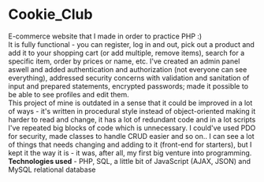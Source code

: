 # Cookie_Club
E-commerce website that I made in order to practice PHP :)<br>
It is fully functional - you can register, log in and out, pick out a product and add it to your shopping cart (or add multiple, remove items), search for a specific item,
order by prices or name, etc. I've created an admin panel aswell and added authentication and authorization (not everyone can see everything), addressed security concerns with validation and sanitation of input and prepared statements, encrypted passwords; made it possible to be able to see profiles and edit them.<br>
This project of mine is outdated in a sense that it could be improved in a lot of ways - it's written in procedural style instead of object-oriented making it harder to read and change, it has a lot of redundant code and in a lot scripts I've repeated big blocks of code which is unnecessary. I could've used PDO for security, made classes to handle CRUD easier and so on.. I can see a lot of things that needs changing and adding to it (front-end for starters), but I kept it the way it is - it was, after all, my first big venture into programming.<br>
<b>Technologies used</b> - PHP, SQL, a little bit of JavaScript (AJAX, JSON) and MySQL relational database<br>
